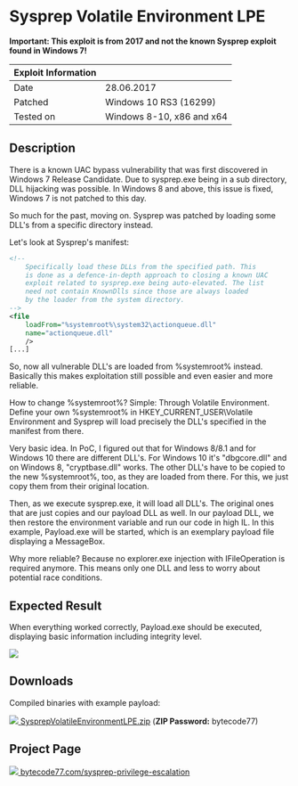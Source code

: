 ﻿# Sysprep Volatile Environment LPE

**Important: This exploit is from 2017 and not the known Sysprep exploit found in Windows 7!**

| Exploit Information |                                   |
|:------------------- |:--------------------------------- |
| Date                | 28.06.2017                        |
| Patched             | Windows 10 RS3 (16299)            |
| Tested on           | Windows 8-10, x86 and x64         |

## Description

There is a known UAC bypass vulnerability that was first discovered in Windows 7 Release Candidate. Due to sysprep.exe being in a sub directory, DLL hijacking was possible. In Windows 8 and above, this issue is fixed, Windows 7 is not patched to this day.

So much for the past, moving on. Sysprep was patched by loading some DLL's from a specific directory instead.

Let's look at Sysprep's manifest:

```xml
<!--
    Specifically load these DLLs from the specified path. This
    is done as a defence-in-depth approach to closing a known UAC
    exploit related to sysprep.exe being auto-elevated. The list
    need not contain KnownDlls since those are always loaded
    by the loader from the system directory.
-->
<file
    loadFrom="%systemroot%\system32\actionqueue.dll"
    name="actionqueue.dll"
    />
[...]
```

So, now all vulnerable DLL's are loaded from %systemroot% instead. Basically this makes exploitation still possible and even easier and more reliable.

How to change %systemroot%?
Simple: Through Volatile Environment.
Define your own %systemroot% in HKEY_CURRENT_USER\Volatile Environment and Sysprep will load precisely the DLL's specified in the manifest from there.

Very basic idea. In PoC, I figured out that for Windows 8/8.1 and for Windows 10 there are different DLL's. For Windows 10 it's "dbgcore.dll" and on Windows 8, "cryptbase.dll" works. The other DLL's have to be copied to the new %systemroot%, too, as they are loaded from there. For this, we just copy them from their original location.

Then, as we execute sysprep.exe, it will load all DLL's. The original ones that are just copies and our payload DLL as well.
In our payload DLL, we then restore the environment variable and run our code in high IL. In this example, Payload.exe will be started, which is an exemplary payload file displaying a MessageBox.

Why more reliable? Because no explorer.exe injection with IFileOperation is required anymore. This means only one DLL and less to worry about potential race conditions.

## Expected Result

When everything worked correctly, Payload.exe should be executed, displaying basic information including integrity level.

![](https://bytecode77.com/images/pages/sysprep-privilege-escalation/result.webp)

## Downloads

Compiled binaries with example payload:

[![](http://bytecode77.com/public/fileicons/zip.png) SysprepVolatileEnvironmentLPE.zip](https://downloads.bytecode77.com/SysprepVolatileEnvironmentLPE.zip)
(**ZIP Password:** bytecode77)

## Project Page

[![](https://bytecode77.com/public/favicon16.png) bytecode77.com/sysprep-privilege-escalation](https://bytecode77.com/sysprep-privilege-escalation)